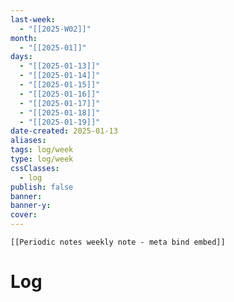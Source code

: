 ```yaml
---
last-week: 
  - "[[2025-W02]]"
month: 
  - "[[2025-01]]"
days: 
  - "[[2025-01-13]]"
  - "[[2025-01-14]]"
  - "[[2025-01-15]]"
  - "[[2025-01-16]]"
  - "[[2025-01-17]]"
  - "[[2025-01-18]]"
  - "[[2025-01-19]]"
date-created: 2025-01-13
aliases: 
tags: log/week
type: log/week
cssClasses:
  - log
publish: false
banner: 
banner-y: 
cover: 
---
```


```meta-bind-embed
[[Periodic notes weekly note - meta bind embed]]
```

# Log
